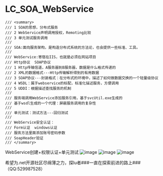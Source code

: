 # LC_SOA_WebService
    /// <summary>
    /// 1 SOA的思想，分布式服务
    /// 2 WebService声明调用授权，Remoting比较
    /// 3 单元测试服务调用
    /// 
    /// SOA:面向服务架构，是构造分布式系统的方法论，也会提供一些标准、工具。
    /// 
    /// WebService:寄宿在IIS，也就是必须在网站项目
    /// Http协议  SOAP协议
    /// 1 Http传输信道，A服务器到B服务器，数据是什么格式传递的
    /// 2 XML的数据格式---Http传输解析得到的有用数据
    /// 3 SOAP协议---封装格式：在分布式的环境中，描述了如何做数据交换的一个轻量级协议
    /// 4 WSDL：属于webservice的标配，标准化描述服务，方便调用
    /// 5 UDDI：根据描述查找服务的机制
    /// 
    /// 服务端调用WebService添加服务引用，基于svcUtil.exe生成的
    /// 基于wsdl生成的一个代理：屏蔽服务调用的复杂性
    /// 
    /// 单元测试：测试方法---回归测试
    /// 
    /// WebService安全认证：
    /// Form认证  windows认证
    /// 服务方法里面添加账号密码参数
    /// SoapHeader验证
    /// </summary>
    
WebService创建+权限认证+单元测试
![image](https://user-images.githubusercontent.com/26539681/115118130-7208e200-9fd4-11eb-8864-91a5da210afd.png)
![image](https://user-images.githubusercontent.com/26539681/115118135-76cd9600-9fd4-11eb-9d17-11024392e6ef.png)
![image](https://user-images.githubusercontent.com/26539681/115118139-7a611d00-9fd4-11eb-9796-295f0ab329c8.png)

希望为.net开源社区尽绵薄之力，探lu者###一直在探索前进的路上###（QQ:529987528）
